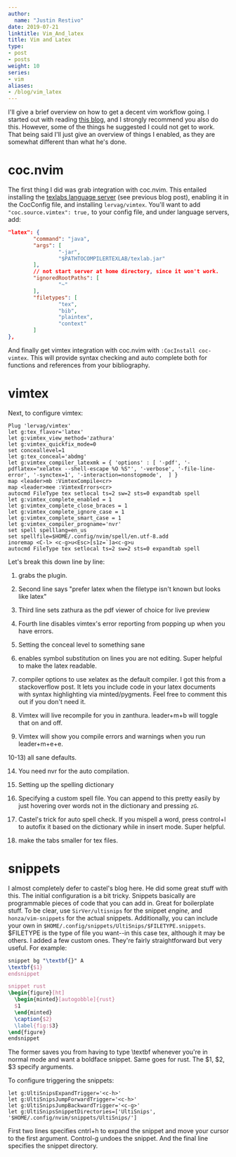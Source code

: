 ```yaml
---
author:
  name: "Justin Restivo"
date: 2019-07-21
linktitle: Vim_And_latex
title: Vim and Latex
type:
- post
- posts
weight: 10
series:
- vim
aliases:
- /blog/vim_latex
---
```


I'll give a brief overview on how to get a decent vim workflow going. I started out with reading [this blog](https://castel.dev/post/lecture-notes-1/), and I strongly recommend you also do this. However, some of the things he suggested I could not get to work. That being said I'll just give an overview of things I enabled, as they are somewhat different than what he's done.

# coc.nvim #

The first thing I did was grab integration with coc.nvim. This entailed installing the [texlabs language server](https://github.com/latex-lsp/texlab) (see previous blog post), enabling it in the CocConfig file, and installing `lervag/vimtex`. You'll want to add `"coc.source.vimtex": true,` to your config file, and under language servers, add:
``` json
"latex": {
        "command": "java",
        "args": [
                "-jar",
                "$PATHTOCOMPILERTEXLAB/texlab.jar"
        ],
        // not start server at home directory, since it won't work.
        "ignoredRootPaths": [
                "~"
        ],
        "filetypes": [
                "tex",
                "bib",
                "plaintex",
                "context"
        ]
},
```
And finally get vimtex integration with coc.nvim with `:CocInstall coc-vimtex`.  This will provide syntax checking and auto complete both for functions and references from your bibliography.

# vimtex #

Next, to configure vimtex:
``` vimscript
Plug 'lervag/vimtex'
let g:tex_flavor='latex'
let g:vimtex_view_method='zathura'
let g:vimtex_quickfix_mode=0
set conceallevel=1
let g:tex_conceal='abdmg'
let g:vimtex_compiler_latexmk = { 'options' : [ '-pdf', '-pdflatex="xelatex --shell-escape %O %S"', '-verbose', '-file-line-error', '-synctex=1', '-interaction=nonstopmode',  ] }
map <leader>mb :VimtexCompile<cr>
map <leader>mee :VimtexErrors<cr>
autocmd FileType tex setlocal ts=2 sw=2 sts=0 expandtab spell
let g:vimtex_complete_enabled = 1
let g:vimtex_complete_close_braces = 1
let g:vimtex_complete_ignore_case = 1
let g:vimtex_complete_smart_case = 1
let g:vimtex_compiler_progname='nvr'
set spell spelllang=en_us
set spellfile=$HOME/.config/nvim/spell/en.utf-8.add
inoremap <C-l> <c-g>u<Esc>[s1z=`]a<c-g>u
autocmd FileType tex setlocal ts=2 sw=2 sts=0 expandtab spell
```

Let's break this down line by line: 

1) grabs the plugin.

2) Second line says "prefer latex when the filetype isn't known but looks like latex"

3) Third line sets zathura as the pdf viewer of choice for live preview

4) Fourth line disables vimtex's error reporting from popping up when you have errors.

5) Setting the conceal level to something sane

6) enables symbol substitution on lines you are not editing. Super helpful to make the latex readable.

7) compiler options to use xelatex as the default compiler. I got this from a stackoverflow post. It lets you include code in your latex documents with syntax highlighting via minted/pygments. Feel free to comment this out if you don't need it.

8) Vimtex will live recompile for you in zanthura. leader+m+b will toggle that on and off.

9) Vimtex will show you compile errors and warnings when you run leader+m+e+e.

10-13) all sane defaults.

14) You need nvr for the auto compilation.

15) Setting up the spelling dictionary

16) Specifying a custom spell file. You can append to this pretty easily by just hovering over words not in the dictionary and pressing `zG`.

17) Castel's trick for auto spell check. If you mispell a word, press control+l to autofix it based on the dictionary while in insert mode. Super helpful.

18) make the tabs smaller for tex files.


# snippets #

I almost completely defer to castel's blog here. He did some great stuff with this. The initial configuration is a bit tricky. Snippets basically are programmable pieces of code that you can add in. Great for boilerplate stuff. To be clear, use `SirVer/ultisnips` for the snippet *engine*, and `honza/vim-snippets` for the actual snippets. Additionally, you can include your own in `$HOME/.config/snippets/UltiSnips/$FILETYPE.snippets`. $FILETYPE is the type of file you want--in this case tex, although it may be others. I added a few custom ones. They're fairly straightforward but very useful. For example:
``` latex
snippet bg "\textbf{}" A
\textbf{$1}
endsnippet

snippet rust
\begin{figure}[ht]
  \begin{minted}[autogobble]{rust}
  $1
  \end{minted}
  \caption{$2}
  \label{fig:$3}
\end{figure}
endsnippet
```

The former saves you from having to type \textbf whenever you're in normal mode and want a boldface snippet. Same goes for rust. The \$1, \$2, \$3 specify arguments.

To configure triggering the snippets:
``` vimscript
let g:UltiSnipsExpandTrigger='<c-h>'
let g:UltiSnipsJumpForwardTrigger='<c-h>'
let g:UltiSnipsJumpBackwardTrigger='<c-g>'
let g:UltiSnipsSnippetDirectories=['UltiSnips', '$HOME/.config/nvim/snippets/UltiSnips/']
```

First two lines specifies cntrl+h to expand the snippet and move your cursor to the first argument. Control-g undoes the snippet. And the final line specifies the snippet directory.
